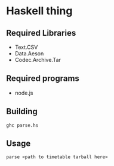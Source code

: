 Haskell thing
=============

Required Libraries
------------------

- Text.CSV
- Data.Aeson
- Codec.Archive.Tar

Required programs
-----------------

- node.js

Building
--------

```ghc parse.hs```

Usage
-----

```parse <path to timetable tarball here>```